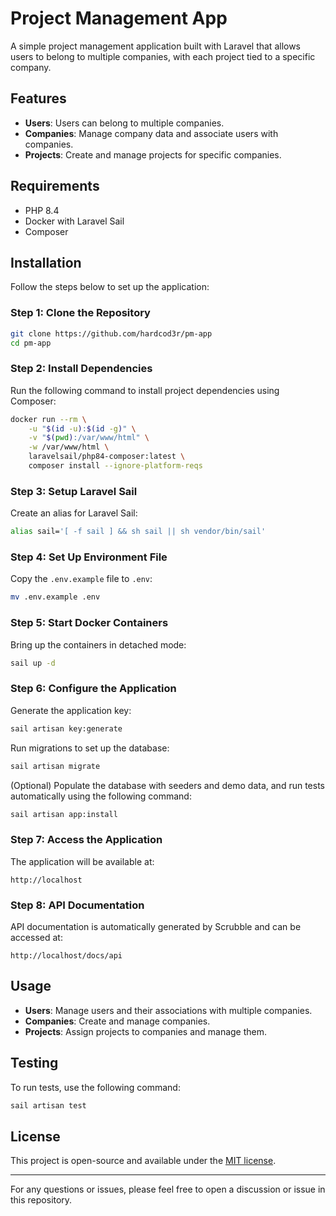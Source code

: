 # Project Management App

A simple project management application built with Laravel that allows users to belong to multiple companies, with each project tied to a specific company.

## Features
- **Users**: Users can belong to multiple companies.
- **Companies**: Manage company data and associate users with companies.
- **Projects**: Create and manage projects for specific companies.

## Requirements
- PHP 8.4
- Docker with Laravel Sail
- Composer

## Installation
Follow the steps below to set up the application:

### Step 1: Clone the Repository
```bash
git clone https://github.com/hardcod3r/pm-app
cd pm-app
```

### Step 2: Install Dependencies
Run the following command to install project dependencies using Composer:
```bash
docker run --rm \
    -u "$(id -u):$(id -g)" \
    -v "$(pwd):/var/www/html" \
    -w /var/www/html \
    laravelsail/php84-composer:latest \
    composer install --ignore-platform-reqs
```

### Step 3: Setup Laravel Sail
Create an alias for Laravel Sail:
```bash
alias sail='[ -f sail ] && sh sail || sh vendor/bin/sail'
```

### Step 4: Set Up Environment File
Copy the `.env.example` file to `.env`:
```bash
mv .env.example .env
```

### Step 5: Start Docker Containers
Bring up the containers in detached mode:
```bash
sail up -d
```

### Step 6: Configure the Application
Generate the application key:
```bash
sail artisan key:generate
```

Run migrations to set up the database:
```bash
sail artisan migrate
```

(Optional) Populate the database with seeders and demo data, and run tests automatically using the following command:
```bash
sail artisan app:install
```

### Step 7: Access the Application
The application will be available at:
```
http://localhost
```

### Step 8: API Documentation
API documentation is automatically generated by Scrubble and can be accessed at:
```
http://localhost/docs/api
```

## Usage
- **Users**: Manage users and their associations with multiple companies.
- **Companies**: Create and manage companies.
- **Projects**: Assign projects to companies and manage them.

## Testing
To run tests, use the following command:
```bash
sail artisan test
```

## License
This project is open-source and available under the [MIT license](LICENSE).

---

For any questions or issues, please feel free to open a discussion or issue in this repository.

